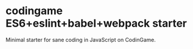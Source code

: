 # codingame ES6+eslint+babel+webpack starter

Minimal starter for sane coding in JavaScript on CodinGame.
